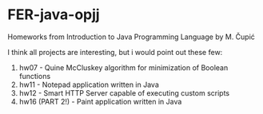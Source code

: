 # FER-java-opjj
Homeworks from Introduction to Java Programming Language by M. Čupić

I think all projects are interesting, but i would point out these few:
1. hw07 - Quine McCluskey algorithm for minimization of Boolean functions
2. hw11 - Notepad application written in Java
3. hw12 - Smart HTTP Server capable of executing custom scripts
4. hw16 (PART 2!) - Paint application written in Java
